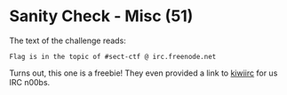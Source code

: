 # Sanity Check - Misc (51) #

The text of the challenge reads:

```
Flag is in the topic of #sect-ctf @ irc.freenode.net
```

Turns out, this one is a freebie! They even provided a link to
[kiwiirc](kiwiirc.com) for us IRC n00bs.

